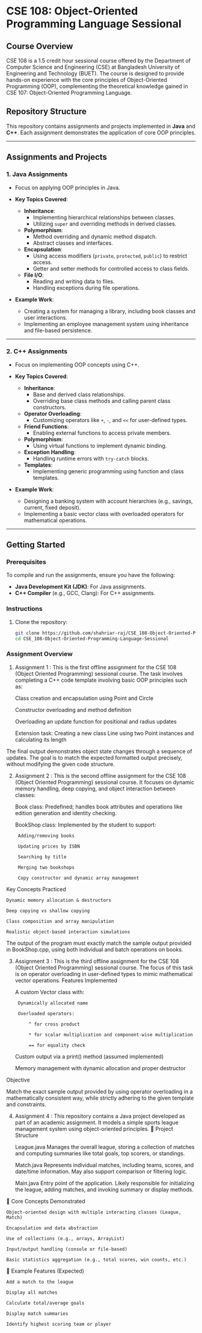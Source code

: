 # CSE 108: Object-Oriented Programming Language Sessional

## Course Overview

CSE 108 is a 1.5 credit hour sessional course offered by the Department of Computer Science and Engineering (CSE) at Bangladesh University of Engineering and Technology (BUET). The course is designed to provide hands-on experience with the core principles of Object-Oriented Programming (OOP), complementing the theoretical knowledge gained in CSE 107: Object-Oriented Programming Language.

## Repository Structure

This repository contains assignments and projects implemented in **Java** and **C++**. Each assignment demonstrates the application of core OOP principles.

---

## Assignments and Projects

### 1. **Java Assignments**
   - Focus on applying OOP principles in Java.
   - **Key Topics Covered**:
     - **Inheritance**:
       - Implementing hierarchical relationships between classes.
       - Utilizing `super` and overriding methods in derived classes.
     - **Polymorphism**:
       - Method overriding and dynamic method dispatch.
       - Abstract classes and interfaces.
     - **Encapsulation**:
       - Using access modifiers (`private`, `protected`, `public`) to restrict access.
       - Getter and setter methods for controlled access to class fields.
     - **File I/O**:
       - Reading and writing data to files.
       - Handling exceptions during file operations.

   - **Example Work**:
     - Creating a system for managing a library, including book classes and user interactions.
     - Implementing an employee management system using inheritance and file-based persistence.

---

### 2. **C++ Assignments**
   - Focus on implementing OOP concepts using C++.
   - **Key Topics Covered**:
     - **Inheritance**:
       - Base and derived class relationships.
       - Overriding base class methods and calling parent class constructors.
     - **Operator Overloading**:
       - Customizing operators like `+`, `-`, and `<<` for user-defined types.
     - **Friend Functions**:
       - Enabling external functions to access private members.
     - **Polymorphism**:
       - Using virtual functions to implement dynamic binding.
     - **Exception Handling**:
       - Handling runtime errors with `try-catch` blocks.
     - **Templates**:
       - Implementing generic programming using function and class templates.

   - **Example Work**:
     - Designing a banking system with account hierarchies (e.g., savings, current, fixed deposit).
     - Implementing a basic vector class with overloaded operators for mathematical operations.

---

## Getting Started

### Prerequisites
To compile and run the assignments, ensure you have the following:
- **Java Development Kit (JDK)**: For Java assignments.
- **C++ Compiler** (e.g., GCC, Clang): For C++ assignments.

### Instructions
1. Clone the repository:
   ```bash
   git clone https://github.com/shahriar-raj/CSE_108-Object-Oriented-Programming-Language-Sessional.git
   cd CSE_108-Object-Oriented-Programming-Language-Sessional

### Assignment Overview
1. Assignment 1 : This is the first offline assignment for the CSE 108 (Object Oriented Programming) sessional course. The task involves completing a C++ code template involving basic OOP principles such as:

    Class creation and encapsulation using Point and Circle

    Constructor overloading and method definition

    Overloading an update function for positional and radius updates

    Extension task: Creating a new class Line using two Point instances and calculating its length

The final output demonstrates object state changes through a sequence of updates. The goal is to match the expected formatted output precisely, without modifying the given code structure.

2. Assignment 2 : This is the second offline assignment for the CSE 108 (Object Oriented Programming) sessional course. It focuses on dynamic memory handling, deep copying, and object interaction between classes:

    Book class: Predefined; handles book attributes and operations like edition generation and identity checking.

    BookShop class: Implemented by the student to support:

        Adding/removing books

        Updating prices by ISBN

        Searching by title

        Merging two bookshops

        Copy constructor and dynamic array management

Key Concepts Practiced

    Dynamic memory allocation & destructors

    Deep copying vs shallow copying

    Class composition and array manipulation

    Realistic object-based interaction simulations

The output of the program must exactly match the sample output provided in BookShop.cpp, using both individual and batch operations on books.

3. Assignment 3 : This is the third offline assignment for the CSE 108 (Object Oriented Programming) sessional course. The focus of this task is on operator overloading in user-defined types to mimic mathematical vector operations.
Features Implemented

    A custom Vector class with:

        Dynamically allocated name

        Overloaded operators:

            ^ for cross product

            * for scalar multiplication and component-wise multiplication

            == for equality check

    Custom output via a print() method (assumed implemented)

    Memory management with dynamic allocation and proper destructor

Objective

Match the exact sample output provided by using operator overloading in a mathematically consistent way, while strictly adhering to the given template and constraints.

4. Assignment 4 : This repository contains a Java project developed as part of an academic assignment. It models a simple sports league management system using object-oriented principles.
📁 Project Structure

    League.java
    Manages the overall league, storing a collection of matches and computing summaries like total goals, top scorers, or standings.

    Match.java
    Represents individual matches, including teams, scores, and date/time information. May also support comparison or filtering logic.

    Main.java
    Entry point of the application. Likely responsible for initializing the league, adding matches, and invoking summary or display methods.

🧠 Core Concepts Demonstrated

    Object-oriented design with multiple interacting classes (League, Match)

    Encapsulation and data abstraction

    Use of collections (e.g., arrays, ArrayList)

    Input/output handling (console or file-based)

    Basic statistics aggregation (e.g., total scores, win counts, etc.)

🚀 Example Features (Expected)

    Add a match to the league

    Display all matches

    Calculate total/average goals

    Display match summaries

    Identify highest scoring team or player
